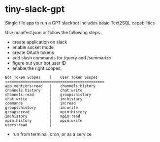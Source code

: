 # tiny-slack-gpt

Single file app to run a GPT slackbot
Includes basic Text2SQL capabilities

Use manifest.json or follow the following steps.

- create application on slack
- enable socket mode
- create OAuth tokens
- add slash commands for /query and /summarize
- figure out your bot user ID
- enable the right scopes:

```
Bot Token Scopes    |    User Token Scopes
=============================================      
app_mentions:read   |    channels:history
channels:history    |    chat:write
channels:read       |    groups:history
chat:write          |    im:history
commands            |    im:read
groups:history      |    im:write
groups:read         |    mpim:history
im:history          |    mpim:read
mpim:history        |    mpim:write
users:read          |
```

- run from terminal, cron, or as a service
